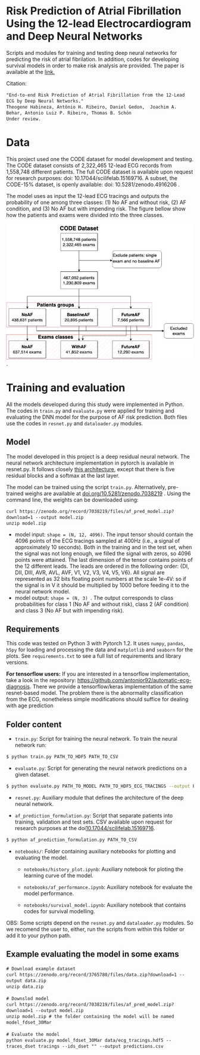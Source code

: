 # Risk Prediction of Atrial Fibrillation Using the 12-lead Electrocardiogram and Deep Neural Networks

Scripts and modules for training and testing deep neural networks for predicting the risk of atrial fibrilation.
In addition, codes for developing survival models in order to make risk analysis are provided.
The paper is available at the
[link.](paper/manuscript.pdf)

Citation:
```
"End-to-end Risk Prediction of Atrial Fibrillation from the 12-Lead ECG by Deep Neural Networks."
Theogene Habineza, Antônio H. Ribeiro, Daniel Gedon,  Joachim A. Behar, Antonio Luiz P. Ribeiro, Thomas B. Schön
Under review.
```



# Data

This project used one the CODE dataset for model development and testing. 
The CODE dataset consists of 2,322,465 12-lead ECG records from 1,558,748 different patients.
The full CODE dataset is available upon request for research purposes: doi: 10.17044/scilifelab.15169716.
A subset, the CODE-15\% dataset, is openly available: doi: 10.5281/zenodo.4916206 .


The model uses as input the 12-lead ECG tracings and outputs the probability of one
among three classes: (1) No AF and without risk, (2) AF condition, and
(3) No AF but with impending risk. The figure bellow show how the patients
and exams were divided into the three classes.

![resnet](misc/prob_formulation.png).


# Training and evaluation

All the models developed during this study were implemented in Python. The codes in `train.py` and `evaluate.py`
were applied for training and evaluating the DNN model for the purpose of AF risk prediction. Both files use the 
codes in `resnet.py` and `dataloader.py` modules. 

## Model

The model developed in this project is a deep residual neural network. The neural network architecture implementation
in pytorch is available in resnet.py. It follows closely 
[this architecture](https://www.nature.com/articles/s41467-020-15432-4), except that there is five residual blocks 
and a softmax at the last layer.

The model can be trained using the script `train.py`. Alternatively, 
pre-trained weighs are available at [doi.org/10.5281/zenodo.7038219](https://doi.org/10.5281/zenodo.7038219) .
Using the command line, the weights can be downloaded using:
```
curl https://zenodo.org/record/7038219/files/af_pred_model.zip?download=1 --output model.zip
unzip model.zip
```
- model input: `shape = (N, 12, 4096)`. The input tensor should contain the 4096 points of the ECG tracings sampled at 400Hz (i.e., a signal of approximately 10 seconds). Both in the training and in the test set, when the signal was not long enough, we filled the signal with zeros, so 4096 points were attained. The last dimension of the tensor contains points of the 12 different leads. The leads are ordered in the following order: {DI, DII, DIII, AVR, AVL, AVF, V1, V2, V3, V4, V5, V6}. All signal are represented as 32 bits floating point numbers at the scale 1e-4V: so if the signal is in V it should be multiplied by 1000 before feeding it to the neural network model.
- model output: `shape = (N, 3) `. The output corresponds to class probabilities for class 1 (No AF and without risk), class 2 (AF condition) and class 3 (No AF but with impending risk).


## Requirements

This code was tested on Python 3 with Pytorch 1.2. It uses `numpy`, `pandas`, 
`h5py` for  loading and processing the data and `matplotlib` and `seaborn`
for the plots. See `requirements.txt` to see a full list of requirements
and library versions.

**For tensorflow users:** If you are interested in a tensorflow implementation, take a look in the repository:
https://github.com/antonior92/automatic-ecg-diagnosis. There we provide a tensorflow/keras implementation of the same 
resnet-based model. The problem there is the abnormality classification from the ECG, nonetheless simple modifications 
should suffice for dealing with age prediction

## Folder content

- ``train.py``: Script for training the neural network. To train the neural network run:
```bash
$ python train.py PATH_TO_HDF5 PATH_TO_CSV
```


- ``evaluate.py``: Script for generating the neural network predictions on a given dataset.
```bash
$ python evaluate.py PATH_TO_MODEL PATH_TO_HDF5_ECG_TRACINGS --output PATH_TO_OUTPUT_FILE 
```


- ``resnet.py``: Auxiliary module that defines the architecture of the deep neural network.


- ``af_prediction_formulation.py``: Script that separate patients into training, validation and test sets. 
    CSV available upon request for research purposes at the doi[10.17044/scilifelab.15169716](https://doi.org/10.17044/scilifelab.15169716).
```bash
$ python af_prediction_formulation.py PATH_TO_CSV 
```
- `notebooks/`: Folder containing auxiliary notebooks for plotting and evaluating the model.
    - ``notebooks/history_plot.ipynb``: Auxiliary notebook for ploting the learning curve of the model.
    
    - ``notebooks/af_performance.ipynb``: Auxiliary notebook for evaluate the model performance.
    
    - ``notebooks/survival_model.ipynb``: Auxiliary notebook that contains codes for survival modelling.

OBS: Some scripts depend on the `resnet.py` and `dataloader.py` modules. So we recomend
the user to, either, run the scripts from within this folder or add it to your python path.



## Example evaluating the model in some exams
```
# Download example dataset
curl https://zenodo.org/record/3765780/files/data.zip?download=1 --output data.zip
unzip data.zip

# Downslod model
curl https://zenodo.org/record/7038219/files/af_pred_model.zip?download=1 --output model.zip
unzip model.zip # the folder containing the model will be named model_fdset_30Mar

# Evaluate the model
python evaluate.py model_fdset_30Mar data/ecg_tracings.hdf5 --traces_dset tracings --ids_dset "" --output predictions.csv
```
